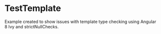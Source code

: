 # TestTemplate

Example created to show issues with template type checking using Angular 8 Ivy and strictNullChecks.
